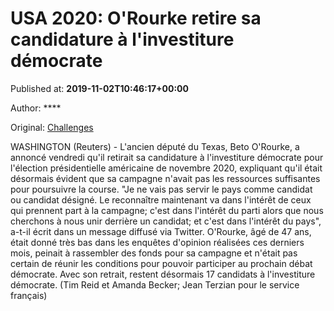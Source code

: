 
# USA 2020: O'Rourke retire sa candidature à l'investiture démocrate

Published at: **2019-11-02T10:46:17+00:00**

Author: ****

Original: [Challenges](https://www.challenges.fr/monde/usa-2020-o-rourke-retire-sa-candidature-a-l-investiture-democrate_682831)

WASHINGTON (Reuters) - L'ancien député du Texas, Beto O'Rourke, a annoncé vendredi qu'il retirait sa candidature à l'investiture démocrate pour l'élection présidentielle américaine de novembre 2020, expliquant qu'il était désormais évident que sa campagne n'avait pas les ressources suffisantes pour poursuivre la course.
"Je ne vais pas servir le pays comme candidat ou candidat désigné. Le reconnaître maintenant va dans l'intérêt de ceux qui prennent part à la campagne; c'est dans l'intérêt du parti alors que nous cherchons à nous unir derrière un candidat; et c'est dans l'intérêt du pays", a-t-il écrit dans un message diffusé via Twitter.
O'Rourke, âgé de 47 ans, était donné très bas dans les enquêtes d'opinion réalisées ces derniers mois, peinait à rassembler des fonds pour sa campagne et n'était pas certain de réunir les conditions pour pouvoir participer au prochain débat démocrate.
Avec son retrait, restent désormais 17 candidats à l'investiture démocrate.
(Tim Reid et Amanda Becker; Jean Terzian pour le service français)
